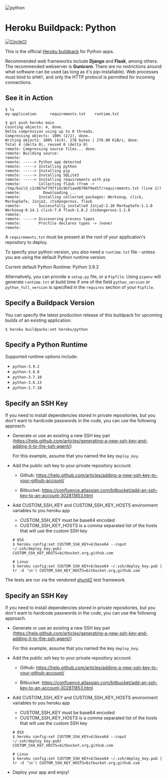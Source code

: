 ![python](https://cloud.githubusercontent.com/assets/51578/13712821/b68a42ce-e793-11e5-96b0-d8eb978137ba.png)

# Heroku Buildpack: Python

[![CircleCI](https://circleci.com/gh/heroku/heroku-buildpack-python.svg?style=svg)](https://circleci.com/gh/heroku/heroku-buildpack-python)

This is the official [Heroku buildpack](https://devcenter.heroku.com/articles/buildpacks) for Python apps.

Recommended web frameworks include **Django** and **Flask**, among others. The recommended webserver is **Gunicorn**. There are no restrictions around what software can be used (as long as it's pip-installable). Web processes must bind to `$PORT`, and only the HTTP protocol is permitted for incoming connections.

See it in Action
----------------
```
$ ls
my-application		requirements.txt	runtime.txt

$ git push heroku main
Counting objects: 4, done.
Delta compression using up to 8 threads.
Compressing objects: 100% (2/2), done.
Writing objects: 100% (4/4), 276 bytes | 276.00 KiB/s, done.
Total 4 (delta 0), reused 0 (delta 0)
remote: Compressing source files... done.
remote: Building source:
remote:
remote: -----> Python app detected
remote: -----> Installing python
remote: -----> Installing pip
remote: -----> Installing SQLite3
remote: -----> Installing requirements with pip
remote:        Collecting flask (from -r /tmp/build_c2c067ef79ff14c9bf1aed6796f9ed1f/requirements.txt (line 1))
remote:          Downloading ...
remote:        Installing collected packages: Werkzeug, click, MarkupSafe, Jinja2, itsdangerous, flask
remote:        Successfully installed Jinja2-2.10 MarkupSafe-1.1.0 Werkzeug-0.14.1 click-7.0 flask-1.0.2 itsdangerous-1.1.0
remote:
remote: -----> Discovering process types
remote:        Procfile declares types -> (none)
remote:
```

A `requirements.txt` must be present at the root of your application's repository to deploy.

To specify your python version, you also need a `runtime.txt` file - unless you are using the default Python runtime version.

Current default Python Runtime: Python 3.9.2

Alternatively, you can provide a `setup.py` file, or a `Pipfile`.
Using `pipenv` will generate `runtime.txt` at build time if one of the field `python_version` or `python_full_version` is specified in the `requires` section of your `Pipfile`.

Specify a Buildpack Version
---------------------------

You can specify the latest production release of this buildpack for upcoming builds of an existing application:

    $ heroku buildpacks:set heroku/python


Specify a Python Runtime
------------------------

Supported runtime options include:

- `python-3.9.2`
- `python-3.8.8`
- `python-3.7.10`
- `python-3.6.13`
- `python-2.7.18`


Specify an SSH Key
------------------

If you need to install dependencies stored in private repositories, but you don't want to hardcode passwords in the code,
you can use the following approach.


- Generate or use an existing a new SSH key pair (https://help.github.com/articles/generating-a-new-ssh-key-and-adding-it-to-the-ssh-agent/)

  For this example, assume that you named the key `deploy_key`.

- Add the public ssh key to your private repository account.

  * Github: https://help.github.com/articles/adding-a-new-ssh-key-to-your-github-account/

  * Bitbucket: https://confluence.atlassian.com/bitbucket/add-an-ssh-key-to-an-account-302811853.html

- Add CUSTOM_SSH_KEY and CUSTOM_SSH_KEY_HOSTS environment variables to you heroku app

  * CUSTOM_SSH_KEY must be base64 encoded
  * CUSTOM_SSH_KEY_HOSTS is a comma separated list of the hosts that will use the custom SSH key

  ```
  # OSX
  $ heroku config:set CUSTOM_SSH_KEY=$(base64 --input ~/.ssh/deploy_key.pub) CUSTOM_SSH_KEY_HOSTS=bitbucket.org,github.com

  # Linux
  $ heroku config:set CUSTOM_SSH_KEY=$(base64 ~/.ssh/deploy_key.pub | tr -d '\n') CUSTOM_SSH_KEY_HOSTS=bitbucket.org,github.com
  ```

The tests are run via the vendored
[shunit2](https://github.com/kward/shunit2)
test framework.

Specify an SSH Key
------------------

If you need to install dependencies stored in private repositories, but you don't want to hardcode passwords in the code,
you can use the following approach.


- Generate or use an existing a new SSH key pair (https://help.github.com/articles/generating-a-new-ssh-key-and-adding-it-to-the-ssh-agent/)

  For this example, assume that you named the key `deploy_key`.

- Add the public ssh key to your private repository account.

  * Github: https://help.github.com/articles/adding-a-new-ssh-key-to-your-github-account/

  * Bitbucket: https://confluence.atlassian.com/bitbucket/add-an-ssh-key-to-an-account-302811853.html

- Add CUSTOM_SSH_KEY and CUSTOM_SSH_KEY_HOSTS environment variables to you heroku app

  * CUSTOM_SSH_KEY must be base64 encoded
  * CUSTOM_SSH_KEY_HOSTS is a comma separated list of the hosts that will use the custom SSH key

  ```
  # OSX
  $ heroku config:set CUSTOM_SSH_KEY=$(base64 --input ~/.ssh/deploy_key.pub) CUSTOM_SSH_KEY_HOSTS=bitbucket.org,github.com

  # Linux
  $ heroku config:set CUSTOM_SSH_KEY=$(base64 ~/.ssh/deploy_key.pub | tr -d '\n') CUSTOM_SSH_KEY_HOSTS=bitbucket.org,github.com
  ```

- Deploy your app and enjoy!
